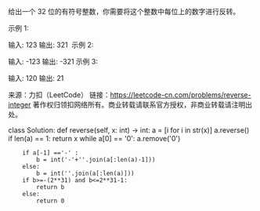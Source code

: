 给出一个 32 位的有符号整数，你需要将这个整数中每位上的数字进行反转。

示例 1:

输入: 123
输出: 321
 示例 2:

输入: -123
输出: -321
示例 3:

输入: 120
输出: 21

来源：力扣（LeetCode）
链接：https://leetcode-cn.com/problems/reverse-integer
著作权归领扣网络所有。商业转载请联系官方授权，非商业转载请注明出处。

class Solution:
    def reverse(self, x: int) -> int:
        a = [i for i in str(x)]
        a.reverse()
        if len(a) == 1:
            return x
        while a[0] == '0':
            a.remove('0')
        
        if a[-1] =='-' :
            b = int('-'+''.join(a[:len(a)-1]))
        else:
            b = int(''.join(a[:len(a)]))
        if b>=-(2**31) and b<=2**31-1:
            return b
        else:
            return 0
